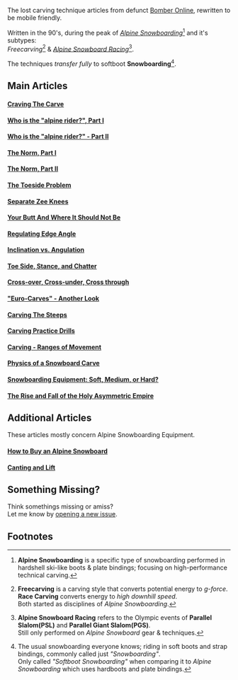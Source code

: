 The lost carving technique articles from defunct
[Bomber Online][old-bomber-site], rewritten to be mobile friendly.

Written in the 90's, during the peak of
[*Alpine Snowboarding*][alpine-snowboarding][^1] and it's subtypes:  
*Freecarving*[^2] & [*Alpine Snowboard Racing*][snowboard-racing][^3].

The techniques *transfer fully* to softboot **Snowboarding**[^4].

## Main Articles

#### [Craving The Carve][craving-the-carve]

#### [Who is the "alpine rider?", Part I][alpine-rider-1]

#### [Who is the "alpine rider?" - Part II][alpine-rider-2]

#### [The Norm, Part I][norm-part-1]

#### [The Norm, Part II][norm-part-2]

#### [The Toeside Problem][toeside-problem]

#### [Separate Zee Knees][separate-knees]

#### [Your Butt And Where It Should Not Be][butt-position]

#### [Regulating Edge Angle][regulating-edge-angle]

#### [Inclination vs. Angulation][inclination-angulation]

#### [Toe Side, Stance, and Chatter][toeside-stance-chatter]

#### [Cross-over, Cross-under, Cross through][cross-over-under-through]

#### ["Euro-Carves" - Another Look][eurocarves-look]

#### [Carving The Steeps][carving-steeps]

#### [Carving Practice Drills][carving-drills]

#### [Carving - Ranges of Movement][ranges-of-movement]

#### [Physics of a Snowboard Carve][carving-physics]

#### [Snowboarding Equipment: Soft, Medium, or Hard?][snowboard-stiffness]

#### [The Rise and Fall of the Holy Asymmetric Empire][assymetric-empire]

## Additional Articles

These articles mostly concern Alpine Snowboarding Equipment.

#### [How to Buy an Alpine Snowboard][alpine-snowboard-guide]

#### [Canting and Lift][canting-and-lift]

## Something Missing?

Think somethings missing or amiss?  
Let me know by [opening a new issue][new-gh-issue].

## Footnotes

[^1]: **Alpine Snowboarding** is a specific type of snowboarding performed in
      hardshell ski-like boots & plate bindings; focusing on high-performance
      technical carving.  

[^2]: **Freecarving** is a carving style that converts potential energy to
      *g-force*.  
      **Race Carving** converts energy to *high downhill speed*.  
      Both started as disciplines of *Alpine Snowboarding*.

[^3]: **Alpine Snowboard Racing** refers to the Olympic events of
      **Parallel Slalom(PSL)** and **Parallel Giant Slalom(PGS)**.  
      Still only performed on *Alpine Snowboard* gear & techniques.

[^4]: The usual snowboarding everyone knows; riding in soft boots and
      strap bindings, commonly called just *"Snowboarding"*.  
      Only called *"Softboot Snowboarding"* when comparing it to
      *Alpine Snowboarding* which uses hardboots and plate bindings.

[gh-page]: https://nicholaswmin.github.io/alpine-carving/
[old-bomber-site]: https://web.archive.org/web/20120501220353/http://www.bomberonline.com/
[alpine-snowboarding]: https://en.wikipedia.org/wiki/Snowboarding#Alpine_snowboarding
[alpine-snowboarder]: http://alpinesnowboarder.com/
[new-gh-issue]: https://github.com/nicholaswmin/alpine-carving/issues/new
[carved-turn]: https://en.wikipedia.org/wiki/Carved_turn
[snowboard-racing]: https://www.redbull.com/us-en/snowboard-alpine-racing
[sbx]: https://en.wikipedia.org/wiki/Snowboard_cross
[alpine-snowboarder_tech-articles]: http://alpinesnowboarder.com/tech-articles/
[bomber-online_tech-articles]: https://www.bomberonline.com/Manuals-Tech-Articles-and-Help_ep_82-1.html
[norm-part-1]: articles/norm-part-1/article.md
[norm-part-2]: articles/norm-part-2/article.md
[carving-drills]: articles/carving-drills/article.md
[toeside-problem]: articles/toeside-problem/article.md
[separate-knees]: articles/separate-knees/article.md
[carving-steeps]: articles/carving-steeps/article.md
[toeside-stance-chatter]: articles/toeside-stance-chatter/article.md
[carving-physics]: articles/carving-physics/article.md
[alpine-snowboard-guide]: articles/alpine-snowboard-guide/article.md
[canting-and-lift]: articles/canting-and-lift/article.md
[alpine-rider-1]: articles/alpine-rider-1/article.md
[alpine-rider-2]: articles/alpine-rider-2/article.md
[assymetric-empire]: articles/assymetric-empire/article.md
[butt-position]: articles/butt-position/article.md
[craving-the-carve]: articles/craving-the-carve/article.md
[cross-over-under-through]: articles/cross-over-under-through/article.md
[eurocarves-look]: articles/eurocarves-look/article.md
[inclination-angulation]: articles/inclination-angulation/article.md
[ranges-of-movement]: articles/ranges-of-movement/article.md
[regulating-edge-angle]: articles/regulating-edge-angle/article.md
[snowboard-stiffness]: articles/snowboard-stiffness/article.md
